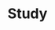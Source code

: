 ---
layout: list
title:  Study
slug:   study
menu:   true
description: All web based projects i have done so far
---